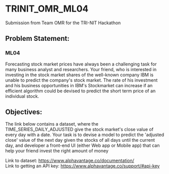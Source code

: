 # TRINIT_OMR_ML04
Submission from Team OMR for the TRI-NIT Hackathon  
## Problem Statement:  
### ML04  
Forecasting stock market prices have always been a challenging task
for many business analyst and researchers. Your friend, who is
interested in investing in the stock market shares of the well-known
company IBM is unable to predict the company's stock market. The
rate of his investment and his business opportunities in IBM's
Stockmarket can increase if an efficient algorithm could be
devised to predict the short term price of an individual stock.  
  
## Objectives:  
The link below contains a dataset, where the
TIME_SERIES_DAILY_ADJUSTED give the stock
market's close value of every day with a date. Your task
is to devise a model to predict the 'adjusted close' value
of the next day given the stocks of all days until the
current day, and developer a front-end UI (either Web
app or Mobile app) that can help your friend invest the
right amount of money  

Link to dataset: https://www.alphavantage.co/documentation/  
Link to getting an API key: https://www.alphavantage.co/support/#api-key  
